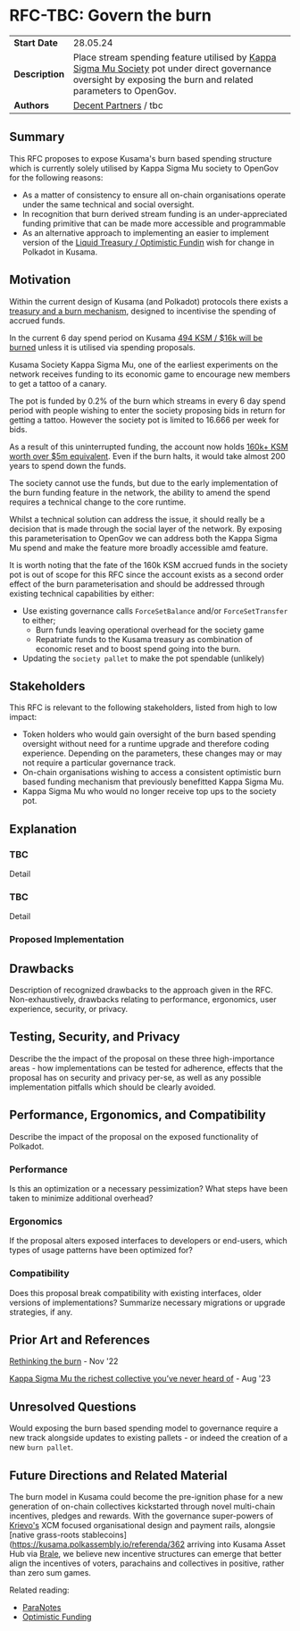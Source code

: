 # RFC-TBC: Govern the burn

|                 |                                                                                             |
| --------------- | ------------------------------------------------------------------------------------------- |
| **Start Date**  | 28.05.24                                                                    |
| **Description** | Place stream spending feature utilised by [Kappa Sigma Mu Society](https://hackmd.io/@gavwood/ByEiaFgZ8) pot under direct governance oversight by exposing the burn and related parameters to OpenGov.                                                                    |
| **Authors**     | [Decent Partners](https://decent.partners) / tbc                                                                                            |

## Summary

This RFC proposes to expose Kusama's burn based spending structure which is currently solely utilised by Kappa Sigma Mu society to OpenGov for the following reasons:

- As a matter of consistency to ensure all on-chain organisations operate under the same technical and social oversight.
- In recognition that burn derived stream funding is an under-appreciated funding primitive that can be made more accessible and programmable
- As an alternative approach to implementing an easier to implement version of the [Liquid Treasury / Optimistic Fundin](https://polkadot.subsquare.io/referenda/712) wish for change in Polkadot in Kusama.

## Motivation

Within the current design of Kusama (and Polkadot) protocols there exists a [treasury and a burn mechanism](https://guide.kusama.network/docs/learn-polkadot-opengov-treasury/), designed to incentivise the spending of accrued funds.

In the current 6 day spend period on Kusama [494 KSM / $16k will be burned](https://polkadot.js.org/apps/?rpc=wss%3A%2F%2Fksm-rpc.stakeworld.io#/treasury) unless it is utilised via spending proposals.

Kusama Society Kappa Sigma Mu, one of the earliest experiments on the network receives funding to its economic game to encourage new members to get a tattoo of a canary.

The pot is funded by 0.2% of the burn which streams in every 6 day spend period with people wishing to enter the society proposing bids in return for getting a tattoo. However the society pot is limited to 16.666 per week for bids.

As a result of this uninterrupted funding, the account now holds [160k+ KSM worth over $5m equivalent](https://kusama.subscan.io/account/F3opxRbN5ZbbNGg1tFTKna9ymddEen74rNVr5JRPb3nRsXX). Even if the burn halts, it would take almost 200 years to spend down the funds.

The society cannot use the funds, but due to the early implementation of the burn funding feature in the network, the ability to amend the spend requires a technical change to the core runtime. 

Whilst a technical solution can address the issue, it should really be a decision that is made through the social layer of the network. By exposing this parameterisation to OpenGov we can address both the Kappa Sigma Mu spend and make the feature more broadly accessible amd feature. 

It is worth noting that the fate of the 160k KSM accrued funds in the society pot is out of scope for this RFC since the account exists as a second order effect of the burn parameterisation and should be addressed through existing technical capabilities by either: 

- Use existing governance calls `ForceSetBalance` and/or `ForceSetTransfer` to either;
  - Burn funds leaving operational overhead for the society game
  - Repatriate funds to the Kusama treasury as combination of economic reset and to boost spend going into the burn.  
- Updating the `society pallet` to make the pot spendable (unlikely)

## Stakeholders

This RFC is relevant to the following stakeholders, listed from high to low impact:

- Token holders who would gain oversight of the burn based spending oversight without need for a runtime upgrade and therefore coding experience. Depending on the parameters, these changes may or may not require a particular governance track.
- On-chain organisations wishing to access a consistent optimistic burn based funding mechanism that previously benefitted Kappa Sigma Mu. 
- Kappa Sigma Mu who would no longer receive top ups to the society pot.

## Explanation

### TBC

Detail

### TBC

Detail

### Proposed Implementation

## Drawbacks

Description of recognized drawbacks to the approach given in the RFC. Non-exhaustively, drawbacks relating to performance, ergonomics, user experience, security, or privacy.

## Testing, Security, and Privacy

Describe the the impact of the proposal on these three high-importance areas - how implementations can be tested for adherence, effects that the proposal has on security and privacy per-se, as well as any possible implementation pitfalls which should be clearly avoided.

## Performance, Ergonomics, and Compatibility

Describe the impact of the proposal on the exposed functionality of Polkadot.

### Performance

Is this an optimization or a necessary pessimization? What steps have been taken to minimize additional overhead?

### Ergonomics

If the proposal alters exposed interfaces to developers or end-users, which types of usage patterns have been optimized for?

### Compatibility

Does this proposal break compatibility with existing interfaces, older versions of implementations? Summarize necessary migrations or upgrade strategies, if any.

## Prior Art and References

[Rethinking the burn](https://kusama.polkassembly.io/post/2018) - Nov '22

[Kappa Sigma Mu the richest collective you’ve never heard of](https://forum.polkadot.network/t/kusama-issue-1-treasury-burn-kappa-sigma-mu-and-the-richest-collective-youve-never-heard-of/3059) - Aug '23

## Unresolved Questions

Would exposing the burn based spending model to governance require a new track alongside updates to existing pallets - or indeed the creation of a new `burn pallet`. 

## Future Directions and Related Material

The burn model in Kusama could become the pre-ignition phase for a new generation of on-chain collectives kickstarted through novel multi-chain incentives, pledges and rewards. With the governance super-powers of [Krievo's](https://virto.network/blog/1ksm-1dao-create-community-kreivo/) XCM focused organisational design and payment rails, alongsie [native grass-roots stablecoins](https://kusama.polkassembly.io/referenda/362 arriving into Kusama Asset Hub via [Brale](https://brale.xyz), we believe new incentive structures can emerge that better align the incentives of voters, parachains and collectives in positive, rather than zero sum games. 

Related reading:
- [ParaNotes](https://forum.polkadot.network/t/introducing-paranotes-regenerative-defi-for-advancing-the-paraverse/1002)
- [Optimistic Funding](https://polkadot.subsquare.io/referenda/712)









